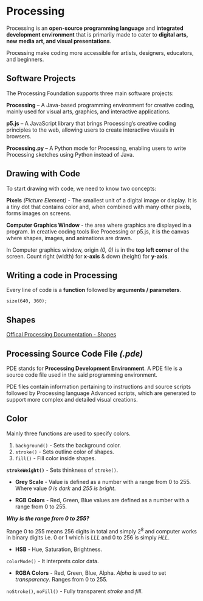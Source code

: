 # Processing

Processing  is an **open-source programming language** and **integrated development environment** that is primarily made to cater to **digital arts, new media art, and visual presentations**.

Processing make coding more accessible for artists, designers, educators, and beginners. 

## Software Projects

The Processing Foundation supports three main software projects:

**Processing** – A Java-based programming environment for creative coding, mainly used for visual arts, graphics, and interactive applications.

**p5.js** – A JavaScript library that brings Processing’s creative coding principles to the web, allowing users to create interactive visuals in browsers.

**Processing.py** – A Python mode for Processing, enabling users to write Processing sketches using Python instead of Java.

## Drawing with Code

To start drawing with code, we need to know two concepts:

**Pixels** *(Picture Element)* - The smallest unit of a digital image or display. It is a tiny dot that contains color and, when combined with many other pixels, forms images on screens.

**Computer Graphics Window** - the area where graphics are displayed in a program. In creative coding tools like Processing or p5.js, it is the canvas where shapes, images, and animations are drawn.

In Computer graphics window, origin *(0, 0)* is in the **top left corner** of the screen. Count right (width) for **x-axis** & down (height) for **y-axis**.

## Writing a code in Processing

Every line of code is a **function** followed by **arguments / parameters**.

```
size(640, 360);
```

## Shapes

[Offical Processing Documentation - Shapes](https://processing.org/reference/#shape)

## Processing Source Code File *(.pde)*

PDE stands for **Processing Development Environment**. A PDE file is a source code file used in the said programming environment.

PDE files contain information pertaining to instructions and source scripts followed by Processing language Advanced scripts, which are generated to support more complex and detailed visual creations.

## Color

Mainly three functions are used to specify colors.
1. `background()` - Sets the background color.
2. `stroke()` - Sets outline color of shapes. 
3. `fill()` - Fill color inside shapes.

**`strokeWeight()`** - Sets thinkness of `stroke()`.

- **Grey Scale** - Value is defined as a number with a range from 0 to 255. Where value *0 is dark* and *255 is bright*.

- **RGB Colors** - Red, Green, Blue values are defined as a number with a range from 0 to 255.

***Why is the range from 0 to 255?***

 Range 0 to 255 means 256 digits in total and simply 2<sup>8</sup> and computer works in binary digits i.e. 0 or 1 which is *LLL* and 0 to 256 is simply *HLL*.  

- **HSB** - Hue, Saturation, Brightness.

`colorMode()` - It interprets color data.

- **RGBA Colors** - Red, Green, Blue, Alpha. *Alpha* is used to set *transparency*. Ranges from 0 to 255.

`noStroke()`, `noFill()` - Fully transparent *stroke* and *fill*.
